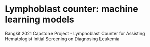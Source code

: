 # Lymphoblast counter: machine learning models
Bangkit 2021 Capstone Project - Lymphoblast Counter for Assisting Hematologist Initial Screening on Diagnosing Leukemia 
